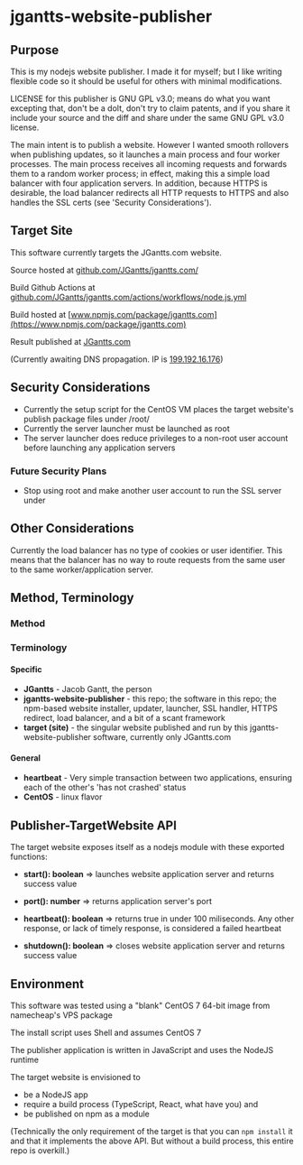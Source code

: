 # jgantts-website-publisher
 
## Purpose
 
This is my nodejs website publisher.
I made it for myself; but I like writing flexible code so it should be useful for others with minimal modifications.

LICENSE for this publisher is GNU GPL v3.0;
means do what you want excepting that, don't be a dolt, don't try to claim patents, and if you share it include your source and the diff and share under the same GNU GPL v3.0 license.

The main intent is to publish a website.
However I wanted smooth rollovers when publishing updates, so it launches a main process and four worker processes.
The main process receives all incoming requests and forwards them to a random worker process;
in effect, making this a simple load balancer with four application servers.
In addition, because HTTPS is desirable, the load balancer redirects all HTTP requests to HTTPS and also handles the SSL certs (see 'Security Considerations').

## Target Site

This software currently targets the JGantts.com website.

Source hosted at [github.com/JGantts/jgantts.com/](https://github.com/JGantts/jgantts.com/)

Build Github Actions at [github.com/JGantts/jgantts.com/actions/workflows/node.js.yml](https://github.com/JGantts/jgantts.com/actions/workflows/node.js.yml)

Build hosted at [www.npmjs.com/package/jgantts.com](https://www.npmjs.com/package/jgantts.com)

Result published at [JGantts.com](https://jgantts.com/)

(Currently awaiting DNS propagation. IP is [199.192.16.176](http://199.192.16.176/))

## Security Considerations

 - Currently the setup script for the CentOS VM places the target website's publish package files under /root/
 - Currently the server launcher must be launched as root
 - The server launcher does reduce privileges to a non-root user account before launching any application servers

### Future Security Plans

 - Stop using root and make another user account to run the SSL server under

## Other Considerations

Currently the load balancer has no type of cookies or user identifier.
This means that the balancer has no way to route requests from the same user to the same worker/application server.

## Method, Terminology

### Method

### Terminology

#### Specific
 - **JGantts** - Jacob Gantt, the person
 - **jgantts-website-publisher** - this repo; the software in this repo; the npm-based website installer, updater, launcher, SSL handler, HTTPS redirect, load balancer, and a bit of a scant framework
 - **target (site)** - the singular website published and run by this jgantts-website-publisher software, currently only JGantts.com

#### General
 - **heartbeat** - Very simple transaction between two applications, ensuring each of the other's 'has not crashed' status
 - **CentOS** - linux flavor

## Publisher-TargetWebsite API

The target website exposes itself as a nodejs module with these exported functions:

- **start(): boolean** => launches website application server and returns success value
    
- **port(): number** => returns application server's port
    
- **heartbeat(): boolean** => returns true in under 100 miliseconds. Any other response, or lack of timely response, is considered a failed heartbeat
    
- **shutdown(): boolean** => closes website application server and returns success value

## Environment

This software was tested using a "blank" CentOS 7 64-bit image from namecheap's VPS package

The install script uses Shell and assumes CentOS 7

The publisher application is written in JavaScript and uses the NodeJS runtime

The target website is envisioned to
 - be a NodeJS app
 - require a build process (TypeScript, React, what have you) and
 - be published on npm as a module

(Technically the only requirement of the target is that you can `npm install` it and that it implements the above API. But without a build process, this entire repo is overkill.)
